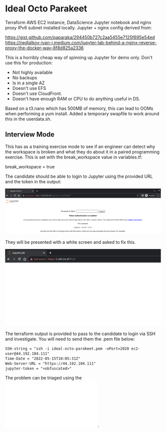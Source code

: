 # Ideal Octo Parakeet 
Terraform AWS EC2 instance, DataScience Jupyter notebook and nginx proxy IPv6 subnet installed locally. Jupyter + nginx config derived from:

https://gist.github.com/paparaka/294450b727c2aa5455e7125f695e54ed
https://nedjalkov-ivan-j.medium.com/jupyter-lab-behind-a-nginx-reverse-proxy-the-docker-way-8f8d825a2336

This is a horribly cheap way of spinning up Jupyter for demo only. Don't use this for production:
* Not highly available
* No backups
* Is in a single AZ
* Doesn't use EFS
* Doesn't use CloudFront. 
* Doesn't have enough RAM or CPU to do anything useful in DS.

Based on a t3.nano which has 500MB of memory, this can lead to OOMs when performing a yum install. Added a temporary swapfile to work around this in the userdata.sh.

## Interview Mode
This has as a training exercise mode to see if an engineer can detect why the workspace is broken and what they do about it in a paired programming exercise.  This is set with the break_workspace value in variables.tf:

break_workspace = true

The candidate should be able to login to Jupyter using the provided URL and the token in the output:

![Login to Jupyter using the provided Token](pictures/jupyter_login.png)

They will be presented with a white screen and asked to fix this.

![Jupyter blank page. Oh no.](pictures/jupyter_blank_page.png)

The terraform output is provided to pass to the candidate to login via SSH and investigate. You will need to send them the .pem file below:

```
SSH-string = "ssh -i ideal-octo-parakeet.pem -oPort=2020 ec2-user@44.192.104.111"
Time-Date = "2022-05-15T10:05:31Z"
Web-Server-URL = "https://44.192.104.111"
jupyter-token = "<obfuscated>"
```

The problem can be triaged using the ![answers.md](answers.md).
